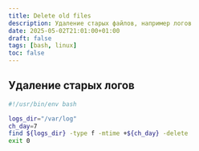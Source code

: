 ```yaml
---
title: Delete old files
description: Удаление старых файлов, например логов
date: 2025-05-02T21:01:00+01:00
draft: false
tags: [bash, linux] 
toc: false
---
```


## Удаление старых логов

```bash
#!/usr/bin/env bash

logs_dir="/var/log"
ch_day=7
find ${logs_dir} -type f -mtime +${ch_day} -delete
exit 0
```
